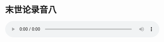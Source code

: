 # 末世论录音八

<audio style="width: 100%;" preload="false" controls controlslist="nodownload"><source src="//file.simai.life/audio/mp3/old/27429.mp3" type="audio/mpeg">Your browser does not support the audio element.</audio>


